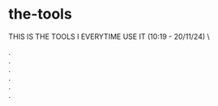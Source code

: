 # the-tools
THIS IS THE TOOLS I EVERYTIME USE IT   (10:19 - 20/11/24)
\


. <br>
. <br>. <br>
. <br>. <br>
. <br>

